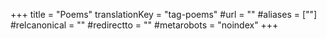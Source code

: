 +++
title = "Poems"
translationKey = "tag-poems"
#url = ""
#aliases = [""]
#relcanonical = ""
#redirectto = ""
#metarobots = "noindex"
+++
